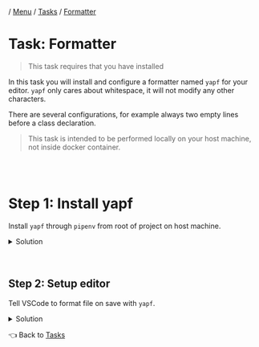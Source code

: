/ [Menu](/documentation/README.md) / [Tasks](/documentation/tasks/README.md) / [Formatter](formatter.md)

# Task: Formatter

> This task requires that you have installed

In this task you will install and configure a formatter named `yapf` for your editor.
`yapf` only cares about whitespace, it will not modify any other characters.

There are several configurations, for example always two empty lines before a class declaration.

> This task is intended to be performed locally on your host machine, not inside docker container.

<br>
<br>

# Step 1: Install yapf

Install `yapf` through `pipenv` from root of project on host machine.

<details>
<summary>Solution</summary>

From root of project on host machine:

```
pyenv exec pipenv install yapf
```

</details>

<br>
<br>

## Step 2: Setup editor

Tell VSCode to format file on save with `yapf`.

<details>
<summary>Solution</summary>

Add this to file [/.vscode/settings.json](/.vscode/settings.json):

```json
{
    ...
    // Formatting:
    "python.formatting.provider": "yapf",
    "editor.formatOnSave": true,
}
```

</details>

👈 Back to [Tasks](/documentation/tasks/README.md)
